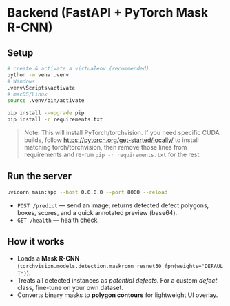 # Backend (FastAPI + PyTorch Mask R-CNN)

## Setup
```bash
# create & activate a virtualenv (recommended)
python -m venv .venv
# Windows
.venv\Scripts\activate
# macOS/Linux
source .venv/bin/activate

pip install --upgrade pip
pip install -r requirements.txt
```

> Note: This will install PyTorch/torchvision. If you need specific CUDA builds,
> follow https://pytorch.org/get-started/locally/ to install matching torch/torchvision,
> then remove those lines from requirements and re-run `pip -r requirements.txt` for the rest.

## Run the server
```bash
uvicorn main:app --host 0.0.0.0 --port 8000 --reload
```

- `POST /predict` — send an image; returns detected defect polygons, boxes, scores, and a quick annotated preview (base64).
- `GET /health` — health check.

## How it works
- Loads a **Mask R-CNN** (`torchvision.models.detection.maskrcnn_resnet50_fpn(weights="DEFAULT")`).
- Treats all detected instances as *potential defects*. For a custom *defect* class, fine-tune on your own dataset.
- Converts binary masks to **polygon contours** for lightweight UI overlay.
